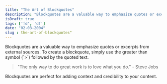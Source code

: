 ```yaml
---
title: "The Art of Blockquotes"
description: "Blockquotes are a valuable way to emphasize quotes or excerpts from external sources."
isDraft: true
tags: ['fd', 'df']
date: "02-03-2004"
slug : the-art-of-blockquotes"
---
```



Blockquotes are a valuable way to emphasize quotes or excerpts from external sources. To create a blockquote, simply use the greater than symbol (\`>\`) followed by the quoted text.


> "The only way to do great work is to love what you do." - Steve Jobs


Blockquotes are perfect for adding context and credibility to your content.
